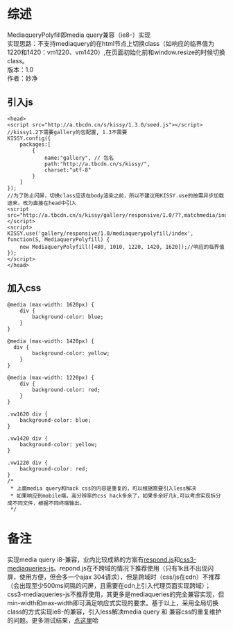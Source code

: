 # 综述
MediaqueryPolyfill即media query兼容（ie8-）实现     
实现思路：不支持mediaquery的在html节点上切换class（如响应的临界值为1220和1420：vm1220、vm1420）,在页面初始化前和window.resize的时候切换class。    
版本：1.0    
作者：妙净

## 引入js
    <head>
    <script src="http://a.tbcdn.cn/s/kissy/1.3.0/seed.js"></script>
    //kissy1.2下需要gallery的包配置, 1.3不需要
    KISSY.config({
        packages:[
            {
                name:"gallery", // 包名
                path:"http://a.tbcdn.cn/s/kissy/",
                charset:"utf-8"
            }
        ]
    });
    //为了防止闪屏，切换class应该在body渲染之前，所以不建议用KISSY.use的按需异步加载进来，改为直接在head中引入
    <script src="http://a.tbcdn.cn/s/kissy/gallery/responsive/1.0/??,matchmedia/index.js,mediaquerypolyfill/index.js"></script>
    <script>
    KISSY.use('gallery/responsive/1.0/mediaquerypolyfill/index', function(S, MediaqueryPolyfill) {
        new MediaqueryPolyfill([480, 1010, 1220, 1420, 1620]);//响应的临界值
    });
    </script>
    </head>

## 加入css 
    @media (max-width: 1620px) {
        div {
            background-color: blue;
        }
    }

    @media (max-width: 1420px) {
      div {
            background-color: yellow;
        }
    } 

    @media (max-width: 1220px) {
        div {
            background-color: red;
        }
    }

    .vw1620 div {
        background-color: blue;
    }

    .vw1420 div {
        background-color: yellow;
    }

    .vw1220 div {
        background-color: red;
    }
    /*
     * 上面media query和hack css的内容是重复的，可以根据需要引入less解决
     * 如果响应到mobile端，高分辨率的css hack多余了，如果多余好几k,可以考虑实现拆分成不同文件，根据不同终端输出。
     */

# 备注

实现media query i8-兼容，业内比较成熟的方案有[respond.js](https://github.com/scottjehl/Respond)和[css3-mediaqueries-js](https://github.com/livingston/css3-mediaqueries-js)。repond.js在不跨域的情况下推荐使用（只有1k且不出现闪屏，使用方便，但会多一个ajax 304请求），但是跨域时（css/js在cdn）不推荐（会出现至少500ms间隔的闪屏，且需要在cdn上引入代理页面实现跨域）；css3-mediaqueries-js不推荐使用，其更多是mediaqueries的完全兼容实现，但min-width和max-width即可满足响应式实现的要求。基于以上，采用全局切换class的方式实现ie8-的兼容，引入less解决media query 和 兼容css的重复维护的问题。更多测试结果，[点这里](http://ux.etao.com/posts/686)哈


